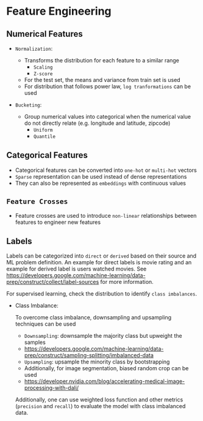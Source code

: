 # Feature Engineering

## Numerical Features

-   `Normalization`:
    -   Transforms the distribution for each feature to a similar range
        -   `Scaling`
        -   `Z-score`
    -   For the test set, the means and variance from train set is used
    -   For distribution that follows power law, `log tranformations` can be used
    
-   `Bucketing`:
    -   Group numerical values into categorical when the numerical value do not directly relate (e.g. longitude and latitude, zipcode)
        -   `Uniform`
        -   `Quantile`

## Categorical Features
-   Categorical features can be converted into `one-hot` or `multi-hot` vectors
-   `Sparse` representation can be used instead of dense representations
-   They can also be represented as `embeddings` with continuous values

## `Feature Crosses`
-   Feature crosses are used to introduce `non-linear` relationships between features to engineer new features

## Labels

Labels can be categorized into `direct` or `derived` based on their source and ML problem definition. An example for direct labels is movie rating and an example for derived label is users watched movies. See https://developers.google.com/machine-learning/data-prep/construct/collect/label-sources for more information.

For supervised learning, check the distribution to identify `class imbalances`.

-   Class Imbalance:

    To overcome class imbalance, downsampling and upsampling techniques can be used

    -   `Downsampling`: downsample the majority class but upweight the samples
    -   https://developers.google.com/machine-learning/data-prep/construct/sampling-splitting/imbalanced-data
    -   `Upsampling`: upsample the minority class by bootstrapping
    -   Additionally, for image segmentation, biased random crop can be used
    -   https://developer.nvidia.com/blog/accelerating-medical-image-processing-with-dali/

    Additionally, one can use weighted loss function and other metrics (`precision` and `recall`) to evaluate the model with class imbalanced data.

    <!---Labels can also be grouped to alleviate class imbalance and change the ML problem.--->
